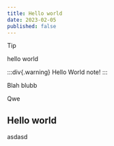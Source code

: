 ```yaml
---
title: Hello world
date: 2023-02-05
published: false
---
```


> [!tip]
> hello world

:::div{.warning}
Hello World note!
:::

Blah blubb

Qwe

## Hello world

asdasd
